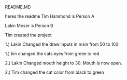 README.MD

heres the readme
Tim Hammond is Person A

Lakin Moser is Person B

Tim created the project

1.) Lakin Changed the draw inputs in main from 50 to 100

1.) tim changed the cats eyes from green to red

2.) Lakin Changed mouth height to 30. Mouth is now open.

2.) Tim changed the cat color from black to green